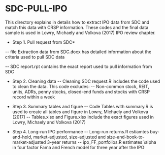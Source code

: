 # SDC-PULL-IPO
This directory explains in details how to extract IPO data from SDC and match this data with CRSP information.
These codes and the final data sample is used in Lowry, Michaely and Volkova (2017) IPO review chapter.

* Step 1. Pull request from SDC*

-- file Extraction data from SDC.docx has detailed information about the criteria used to pull SDC data

-- SDC report.rpt contains the exact report used to pull information from SDC

* Step 2. Cleaning data
-- Cleaning SDC request.R includes the code used to clean the data. This code excludes:
-- Non-common stock, REIT, units, ADRs, penny stocks, closed-end funds and stocks with CRSP record within a week

* Step 3. Summary tables and figure
-- Code Tables with summary.R is used to create all tables and figure in Lowry, Michaely and Volkova (2017)
-- Tables.xlsx and Figure.xlsx include the exact figures used in Lowry, Michaely and Volkova (2017)

* Step 4. Long-run IPO performance
-- Long-run returns.R estiamtes buy-and-hold, market-adjusted, size-adjusted and size-and-book-to-market-adjusted 3-year returns
-- ipo_FF_portfolios.R estimates \alpha in four factor Fama and French model for three year after the IPO
